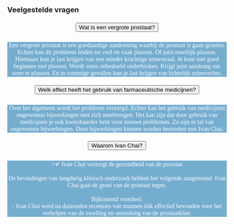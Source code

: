 ### Veelgestelde vragen
<!--START faq -->
<section id=faq>
<div data-aos="fade-right" class="col-md-12 aos-init aos-animate">
                    <div class="accordion" id="faqAccordion">
                        <div class="card shadow">
                            <div class="card-header" id="heading_1">
                                <h5 style="font-family:papyrus; text-align:center" class="mb-0">
                                    <button class="btn btn-link collapsed" type="button" data-toggle="collapse" data-target="#collapse_1" aria-expanded="false" aria-controls="collapse_1">Wat is een vergrote prostaat?</button>
                                </h5>
                            </div>
                            <div id="collapse_1" class="collapse" aria-labelledby="heading_1" data-parent="#faqAccordion" style="">
                                <div class="card-body" style="background-color: #75adcf; color: white">
                                    <p style="font-family:candara; text-align:center">Een vergrote prostaat is een goedaardige aandoening waarbij de prostaat is gaan groeien. Echter kan dit probleem leiden tot veel en vaak plassen. Of juist moeilijk plassen. Hiernaast kun je last krijgen van een minder krachtige urinestraal. Je kunt niet goed beginnen met plassen. Wordt soms onbedoeld onderbroken. Krijgt juist aandrang om weer te plassen. En in sommige gevallen kun je last krijgen van lichtelijk urineverlies.</p>
                                </div>
                            </div>
                        </div>
                        <div class="card shadow">
                            <div class="card-header" id="heading_2">
                                <h5 style="font-family:papyrus; text-align:center" class="mb-0">
                                    <button class="btn btn-link collapsed" type="button" data-toggle="collapse" data-target="#collapse_2" aria-expanded="false" aria-controls="collapse_2">Welk effect heeft het gebruik van farmaceutische medicijnen?</button>
                                </h5>
                            </div>
                            <div id="collapse_2" class="collapse" aria-labelledby="heading_2" data-parent="#faqAccordion" style="">
                                <div class="card-body" style="background-color: #75adcf; color: white">
                                    <p style="font-family:candara; text-align:center">Over het algemeen wordt het probleem verzorgd. Echter kan het gebruik van medicijnen ongewenste bijwerkingen met zich meebrengen. Het kan zijn dat door gebruik van medicijnen je ook kwetsbaarder bent voor nieuwe problemen. Zo zijn er tal van ongewenste bijwerkingen. Deze bijwerkingen kunnen worden bestreden met Ivan Chai.</p>
                                </div>
                            </div>
                        </div>
                        <div class="card shadow">
                            <div class="card-header" id="heading_3">
                                <h5 style="font-family:papyrus; text-align:center" class="mb-0">
                                    <button class="btn btn-link collapsed" type="button" data-toggle="collapse" data-target="#collapse_3" aria-expanded="false" aria-controls="collapse_3">Waarom Ivan Chai?</button>
                                </h5>
                            </div>
                            <div id="collapse_3" class="collapse" aria-labelledby="heading_3" data-parent="#faqAccordion" style="">
                                <div class="card-body" style="background-color: #75adcf; color: white">
                                    <p style="font-family:candara; text-align:center">>✔ Ivan Chai verzorgt de gezondheid van de prostaat<br><br>De bevindingen van langdurig klinisch onderzoek hebben het volgende aangetoond: Ivan Chai gaat de groei van de prostaat tegen.<br><br>Bijkomend voordeel:<br>- Ivan Chai werd na duizenden recensies van mannen óók effectief bevonden voor het verhelpen van de zwelling en ontsteking van de prostaatklier.</p>
                                </div>
                            </div>
                        </div>
                    </section>
                <!--END faq -->
